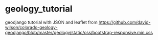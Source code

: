geology_tutorial
================

geodjango tutorial with JSON and leaflet from https://github.com/david-wilson/colorado-geology-geodjango/blob/master/geology/static/css/bootstrap-responsive.min.css
